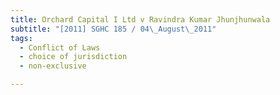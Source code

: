 ```yaml
---
title: Orchard Capital I Ltd v Ravindra Kumar Jhunjhunwala
subtitle: "[2011] SGHC 185 / 04\_August\_2011"
tags:
  - Conflict of Laws
  - choice of jurisdiction
  - non-exclusive

---
```


